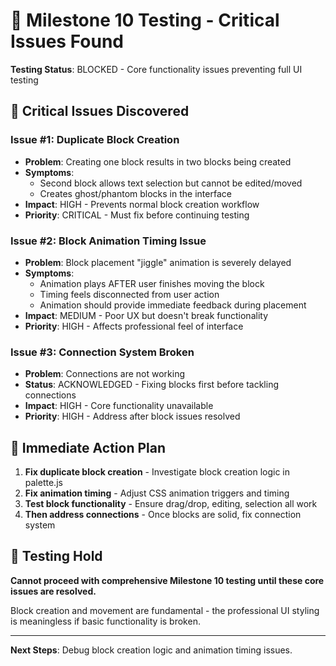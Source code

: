 # 🚨 Milestone 10 Testing - Critical Issues Found

**Testing Status**: BLOCKED - Core functionality issues preventing full UI testing

## 🐛 **Critical Issues Discovered**

### **Issue #1: Duplicate Block Creation**
- **Problem**: Creating one block results in two blocks being created
- **Symptoms**: 
  - Second block allows text selection but cannot be edited/moved
  - Creates ghost/phantom blocks in the interface
- **Impact**: HIGH - Prevents normal block creation workflow
- **Priority**: CRITICAL - Must fix before continuing testing

### **Issue #2: Block Animation Timing Issue**
- **Problem**: Block placement "jiggle" animation is severely delayed
- **Symptoms**:
  - Animation plays AFTER user finishes moving the block
  - Timing feels disconnected from user action
  - Animation should provide immediate feedback during placement
- **Impact**: MEDIUM - Poor UX but doesn't break functionality
- **Priority**: HIGH - Affects professional feel of interface

### **Issue #3: Connection System Broken**
- **Problem**: Connections are not working
- **Status**: ACKNOWLEDGED - Fixing blocks first before tackling connections
- **Impact**: HIGH - Core functionality unavailable
- **Priority**: HIGH - Address after block issues resolved

## 🎯 **Immediate Action Plan**

1. **Fix duplicate block creation** - Investigate block creation logic in palette.js
2. **Fix animation timing** - Adjust CSS animation triggers and timing
3. **Test block functionality** - Ensure drag/drop, editing, selection all work
4. **Then address connections** - Once blocks are solid, fix connection system

## 📝 **Testing Hold**

**Cannot proceed with comprehensive Milestone 10 testing until these core issues are resolved.**

Block creation and movement are fundamental - the professional UI styling is meaningless if basic functionality is broken.

---

**Next Steps**: Debug block creation logic and animation timing issues.